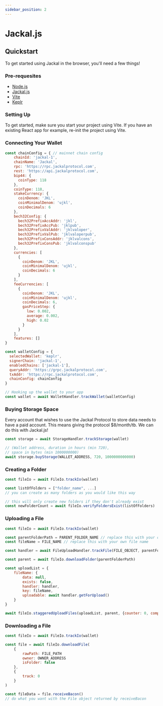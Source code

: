 ```yaml
---
sidebar_position: 2
---
```

# Jackal.js

## Quickstart

To get started using Jackal in the browser, you'll need a few things!

### Pre-requesites

* [Node.js](https://nodejs.org/en/download)
* [Jackal.js](https://www.npmjs.com/package/jackal.js)
* [Vite](https://vitejs.dev/)
* [Keplr](https://www.keplr.app/)

### Setting Up

To get started, make sure you start your project using Vite. If you have an existing React app for example, re-init the project using Vite.

### Connecting Your Wallet

```js
const chainConfig = { // mainnet chain config
    chainId: 'jackal-1',
    chainName: 'Jackal',
    rpc: 'https://rpc.jackalprotocol.com',
    rest: 'https://api.jackalprotocol.com',
    bip44: {
      coinType: 118
    },
    coinType: 118,
    stakeCurrency: {
      coinDenom: 'JKL',
      coinMinimalDenom: 'ujkl',
      coinDecimals: 6
    },
    bech32Config: {
      bech32PrefixAccAddr: 'jkl',
      bech32PrefixAccPub: 'jklpub',
      bech32PrefixValAddr: 'jklvaloper',
      bech32PrefixValPub: 'jklvaloperpub',
      bech32PrefixConsAddr: 'jklvalcons',
      bech32PrefixConsPub: 'jklvalconspub'
    },
    currencies: [
      {
        coinDenom: 'JKL',
        coinMinimalDenom: 'ujkl',
        coinDecimals: 6
      }
    ],
    feeCurrencies: [
      {
        coinDenom: 'JKL',
        coinMinimalDenom: 'ujkl',
        coinDecimals: 6,
        gasPriceStep: {
          low: 0.002,
          average: 0.002,
          high: 0.02
        }
      }
    ],
    features: []
}

const walletConfig = {
  selectedWallet: 'keplr',
  signerChain: 'jackal-1',
  enabledChains: ['jackal-1'],
  queryAddr: 'https://grpc.jackalprotocol.com',
  txAddr: 'https://rpc.jackalprotocol.com',
  chainConfig: chainConfig
}

// Hooking up the wallet to your app
const wallet = await WalletHandler.trackWallet(walletConfig)

```

### Buying Storage Space

Every account that wishes to use the Jackal Protocol to store data needs to have a paid account. This means giving the protocol $8/month/tb. We can do this with Jackal.js!

```js
const storage = await StorageHandler.trackStorage(wallet)

// (Wallet address, duration in hours (min 720), 
// space in bytes (min 1000000000)
await storage.buyStorage(WALLET_ADDRESS, 720, 1000000000000)
```

### Creating a Folder

```js
const fileIo = await FileIo.trackIo(wallet)

const listOfFolders = ["folder_name", ...] 
// you can create as many folders as you would like this way

// this will only create new folders if they don't already exist
const newFolderCount = await fileIo.verifyFoldersExist(listOfFolders)
```


### Uploading a File

```js
const fileIo = await FileIo.trackIo(wallet)

const parentFolderPath = PARENT_FOLDER_NAME // replace this with your own path
const fileName = FILE_NAME // replace this with your own file name

const handler = await FileUploadHandler.trackFile(FILE_OBJECT, parentFolderPath)

const parent = await fileIo.downloadFolder(parentFolderPath)

const uploadList = {
    fileName: {
        data: null,
        exists: false, 
        handler: handler,
        key: fileName,
        uploadable: await handler.getForUpload()
    }
}

await fileIo.staggeredUploadFiles(uploadList, parent, {counter: 0, complete: 0})
```

### Downloading a File

```js
const fileIo = await FileIo.trackIo(wallet)

const file = await fileIo.downloadFile(
    {
        rawPath: FILE_PATH
        owner: OWNER_ADDRESS
        isFolder: false
    }, 
    {
        track: 0
    }
)

const fileData = file.receiveBacon()
// do what you want with the File object returned by receiveBacon
```